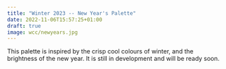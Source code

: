 ```yaml
---
title: "Winter 2023 -- New Year's Palette"
date: 2022-11-06T15:57:25+01:00
draft: true
image: wcc/newyears.jpg
---
```


This palette is inspired by the crisp cool colours of winter, and the brightness of the new year.  It is still in development and will be ready soon.  

